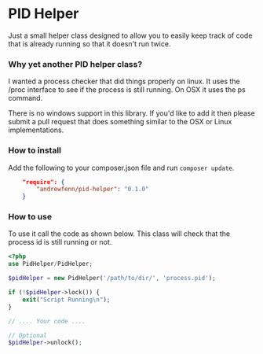 # PID Helper

Just a small helper class designed to allow you to easily keep
track of code that is already running so that it doesn't run
twice.

### Why yet another PID helper class?

I wanted a process checker that did things properly on linux. It uses
the /proc interface to see if the process is still running. On OSX it
uses the ps command.

There is no windows support in this library. If you'd like to add it then
please submit a pull request that does something similar to the OSX or Linux
implementations.

### How to install

Add the following to your composer.json file and run ```composer update```.

```json
    "require": {
        "andrewfenn/pid-helper": "0.1.0"
    }
```

### How to use

To use it call the code as shown below. This class will check that the
process id is still running or not.

```php
<?php
use PidHelper/PidHelper;

$pidHelper = new PidHelper('/path/to/dir/', 'process.pid');

if (!$pidHelper->lock()) {
    exit("Script Running\n");
}

// .... Your code ....

// Optional
$pidHelper->unlock();
```
